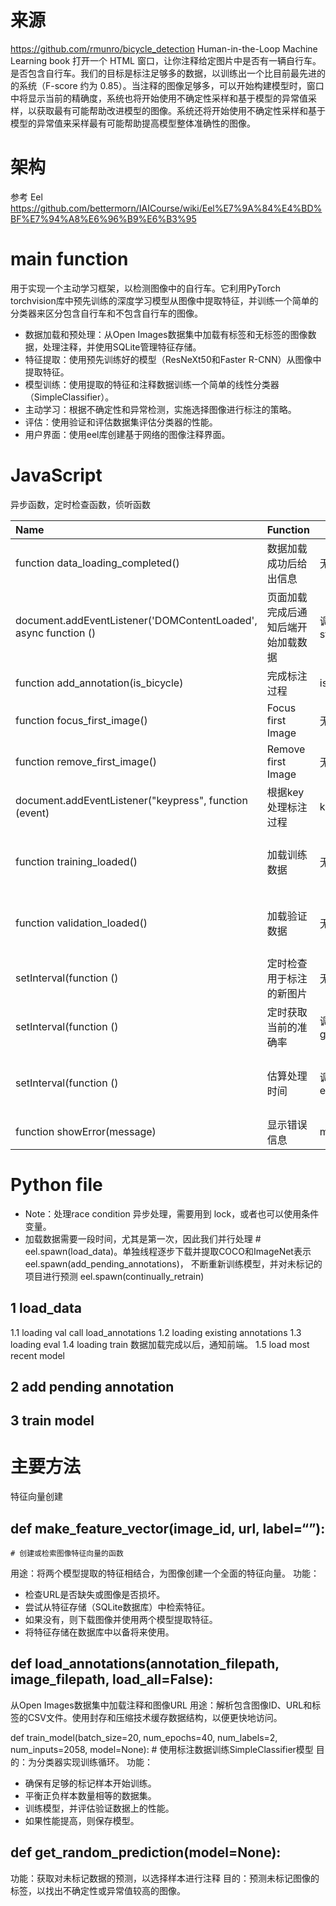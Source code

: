 # 来源
https://github.com/rmunro/bicycle_detection Human-in-the-Loop Machine Learning book
打开一个 HTML 窗口，让你注释给定图片中是否有一辆自行车。是否包含自行车。我们的目标是标注足够多的数据，以训练出一个比目前最先进的 的系统（F-score 约为 0.85）。当注释的图像足够多，可以开始构建模型时，窗口中将显示当前的精确度，系统也将开始使用不确定性采样和基于模型的异常值采样，以获取最有可能帮助改进模型的图像。系统还将开始使用不确定性采样和基于模型的异常值来采样最有可能帮助提高模型整体准确性的图像。

# 架构
参考 Eel https://github.com/bettermorn/IAICourse/wiki/Eel%E7%9A%84%E4%BD%BF%E7%94%A8%E6%96%B9%E6%B3%95


# main function
用于实现一个主动学习框架，以检测图像中的自行车。它利用PyTorch torchvision库中预先训练的深度学习模型从图像中提取特征，并训练一个简单的分类器来区分包含自行车和不包含自行车的图像。

* 数据加载和预处理：从Open Images数据集中加载有标签和无标签的图像数据，处理注释，并使用SQLite管理特征存储。
* 特征提取：使用预先训练好的模型（ResNeXt50和Faster R-CNN）从图像中提取特征。
* 模型训练：使用提取的特征和注释数据训练一个简单的线性分类器（SimpleClassifier）。
* 主动学习：根据不确定性和异常检测，实施选择图像进行标注的策略。
* 评估：使用验证和评估数据集评估分类器的性能。
* 用户界面：使用eel库创建基于网络的图像注释界面。


# JavaScript

异步函数，定时检查函数，侦听函数

|Name|Function|Input|Output|Comment|
|:--|--|---|---|--:|
|function data_loading_completed()|数据加载成功后给出信息|无|更新页面|需要eel.expose|
|document.addEventListener('DOMContentLoaded', async function ()|页面加载完成后通知后端开始加载数据|调用后台异步函数start_data_loading()|无|更新加载状态|使用Promise处理异步操作|
|function add_annotation(is_bicycle)|完成标注过程|is bicycle|调用后台异步函数add_annotation|Promise|
|function focus_first_image()|Focus first Image|无|聚焦|Promise|
|function remove_first_image()|Remove first Image|无|移除标注好的图片并聚焦新的图片|Promise|
|document.addEventListener("keypress", function (event)|根据key处理标注过程|key|无|b，n，z|
|function training_loaded() |加载训练数据|无|调用后台异步函数training_loaded()，返回成功结果或者false|Promise|
|function validation_loaded()|加载验证数据|无|调用后台异步函数validation_loaded()，返回成功结果或者false|Promise|
|setInterval(function ()|定时检查用于标注的新图片|无|聚焦于第一张图片|处理竞争条件|
|setInterval(function ()|定时获取当前的准确率|调用异步函数get_current_accuracies|更新界面的准确率|使用Promise|
|setInterval(function ()|估算处理时间|调用异步函数estimate_processing_time|显示处理时间|使用Promise以及显示错误信息|
|function showError(message)|显示错误信息|message|页面显示错误信息|无|

# Python file
* Note：处理race condition 异步处理，需要用到 lock，或者也可以使用条件变量。
* 加载数据需要一段时间，尤其是第一次，因此我们并行处理 # eel.spawn(load_data)。单独线程逐步下载并提取COCO和ImageNet表示eel.spawn(add_pending_annotations)， 不断重新训练模型，并对未标记的项目进行预测 eel.spawn(continually_retrain)

## 1 load_data
1.1 loading val  call load_annotations
1.2 loading existing annotations
1.3 loading eval
1.4 loading train
数据加载完成以后，通知前端。
1.5 load most recent model

## 2 add pending annotation


## 3 train model

# 主要方法
特征向量创建
## def make_feature_vector(image_id, url, label=“”):
    # 创建或检索图像特征向量的函数
用途：将两个模型提取的特征相结合，为图像创建一个全面的特征向量。
功能：
* 检查URL是否缺失或图像是否损坏。
* 尝试从特征存储（SQLite数据库）中检索特征。
* 如果没有，则下载图像并使用两个模型提取特征。
* 将特征存储在数据库中以备将来使用。

## def load_annotations(annotation_filepath, image_filepath, load_all=False):
从Open Images数据集中加载注释和图像URL
用途：解析包含图像ID、URL和标签的CSV文件。使用封存和压缩技术缓存数据结构，以便更快地访问。

def train_model(batch_size=20, num_epochs=40, num_labels=2, num_inputs=2058, model=None):
    # 使用标注数据训练SimpleClassifier模型
目的：为分类器实现训练循环。
功能：
* 确保有足够的标记样本开始训练。
* 平衡正负样本数量相等的数据集。
* 训练模型，并评估验证数据上的性能。
* 如果性能提高，则保存模型。

## def get_random_prediction(model=None):
功能：获取对未标记数据的预测，以选择样本进行注释
目的：预测未标记图像的标签，以找出不确定性或异常值较高的图像。




